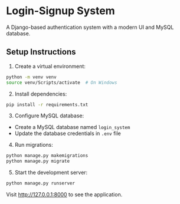 # Login-Signup System

A Django-based authentication system with a modern UI and MySQL database.

## Setup Instructions

1. Create a virtual environment:
```bash
python -m venv venv
source venv/Scripts/activate  # On Windows
```

2. Install dependencies:
```bash
pip install -r requirements.txt
```

3. Configure MySQL database:
- Create a MySQL database named `login_system`
- Update the database credentials in `.env` file

4. Run migrations:
```bash
python manage.py makemigrations
python manage.py migrate
```

5. Start the development server:
```bash
python manage.py runserver
```

Visit http://127.0.0.1:8000 to see the application. 